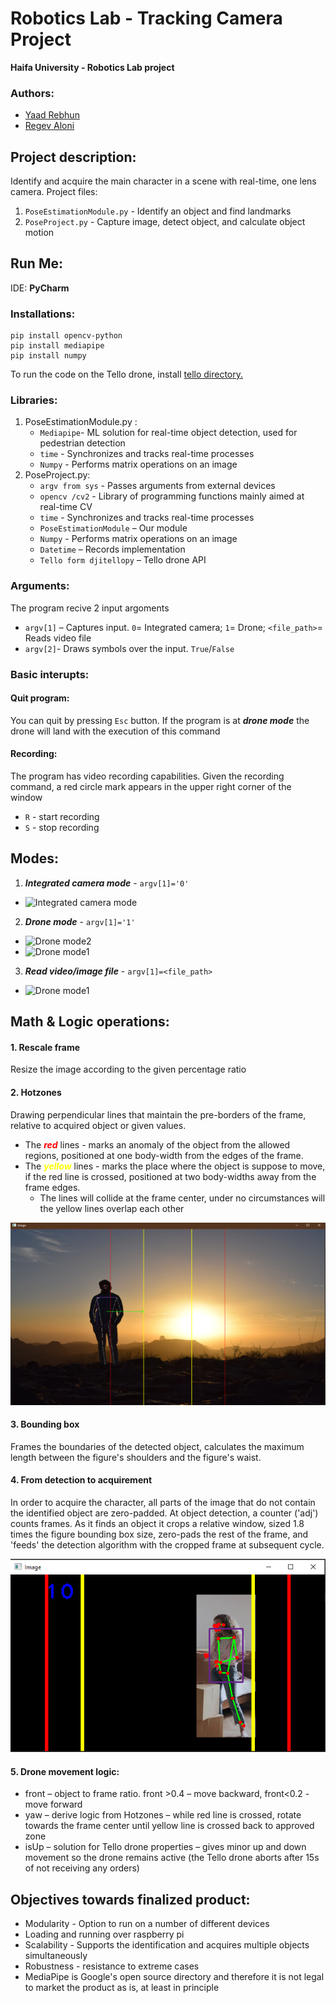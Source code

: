 # Robotics Lab - Tracking Camera Project
**Haifa University - Robotics Lab project**

### Authors:
* [Yaad Rebhun](https://github.com/YaadR)
* [Regev Aloni](https://github.com/AloniRegev)

## Project description:
Identify and acquire the main character in a scene with real-time, one lens camera.
Project files:
1. `PoseEstimationModule.py` - Identify an object and find landmarks 
2. `PoseProject.py` - Capture image, detect object, and calculate object motion


## Run Me:
IDE: **PyCharm**
### Installations:

```
pip install opencv-python
pip install mediapipe 
pip install numpy
```

To run the code on the Tello drone, install [tello directory.](https://github.com/damiafuentes/DJITelloPy)

### Libraries:
1. PoseEstimationModule.py :
   * `Mediapipe`- ML solution for real-time object detection, used for pedestrian detection
   * `time` - Synchronizes and tracks real-time processes
   * `Numpy` - Performs matrix operations on an image
2. PoseProject.py:
   * `argv from sys` - Passes arguments from external devices
   * `opencv /cv2` - Library of programming functions mainly aimed at real-time CV
   * `time` - Synchronizes and tracks real-time processes
   * `PoseEstimationModule` – Our module
   * `Numpy` - Performs matrix operations on an image
   * `Datetime` – Records implementation
   * `Tello form djitellopy` – Tello drone API
### Arguments:
The program recive 2 input argoments
 * `argv[1]` – Captures input. `0`= Integrated camera; `1`= Drone; `<file_path>`= Reads video file
 * `argv[2]`- Draws symbols over the input. `True`/`False`

### Basic interupts:
#### Quit program:
You can quit by pressing `Esc` button. If the program is at ***drone mode*** the drone will land with the execution of this command
#### Recording:
The program has video recording capabilities. Given the recording command, a red circle mark appears in the upper right corner of the window
* `R` - start recording
* `S` - stop recording

## Modes:
1. ***Integrated camera mode*** - `argv[1]='0'`
* ![Integrated camera mode](MarkdownFiles/integrated_camera.gif)

2. ***Drone mode*** - `argv[1]='1'`
* ![Drone mode2](MarkdownFiles/drone_flight2.gif)
* ![Drone mode1](MarkdownFiles/drone_flight1.gif)


3. ***Read video/image file*** - `argv[1]=<file_path>`
* ![Drone mode1](MarkdownFiles/video_file.gif)

## Math & Logic operations:
#### 1. Rescale frame
Resize the image according to the given percentage ratio
#### 2. Hotzones
Drawing perpendicular lines that maintain the pre-borders of the frame, relative to acquired object or given values.
* The <span style="color:red">***red***</span> lines - marks an anomaly of the object from the allowed regions, positioned at one body-width from the edges of the frame.
* The <span style="color:yellow">***yellow***</span> lines - marks the place where the object is suppose to move, if the red line is crossed, positioned at two body-widths away from the frame edges.
  * The lines will collide at the frame center, under no circumstances will the yellow lines overlap each other

![HotZones](/MarkdownFiles/hotZones.png)

#### 3. Bounding box
Frames the boundaries of the detected object, calculates the maximum length between the figure's shoulders and the figure's waist.
#### 4. From detection to acquirement
In order to acquire the character, all parts of the image that do not contain the identified object are zero-padded.
At object detection, a counter ('adj') counts frames. As it finds an object it crops a relative window, sized 1.8 times the figure bounding box size, zero-pads the rest of the frame,
and 'feeds' the detection algorithm with the cropped frame at subsequent
cycle.

![croped image](/MarkdownFiles/crop_image.png)

#### 5. Drone movement logic:
  * front – object to frame ratio. front >0.4 – move backward, front<0.2 - move
  forward
  * yaw – derive logic from Hotzones – while red line is crossed, rotate towards the
  frame center until yellow line is crossed back to approved zone
  * isUp – solution for Tello drone properties – gives minor up and down
  movement so the drone remains active (the Tello drone aborts after 15s of not
  receiving any orders)
  
## Objectives towards finalized product:
* Modularity - Option to run on a number of different devices
* Loading and running over raspberry pi
* Scalability - Supports the identification and acquires multiple objects simultaneously
* Robustness - resistance to extreme cases
* MediaPipe is Google's open source directory and therefore it is not legal to market the
product as is, at least in principle
